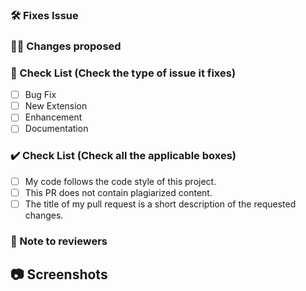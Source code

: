 ### 🛠️ Fixes Issue

<!-- Example: Closes #31 -->

### 👨‍💻 Changes proposed

<!-- List all the proposed changes in your PR -->

### 🔧 Check List (Check the type of issue it fixes) <!-- Follow the below conventions to check the box -->

<!-- Mark the only applicable box. To mark the box as done follow the following conventions -->

- [ ] Bug Fix
- [ ] New Extension
- [ ] Enhancement
- [ ] Documentation 

### ✔️ Check List (Check all the applicable boxes) <!-- Follow the below conventions to check the box -->

<!-- Mark all the applicable boxes. To mark the box as done follow the following conventions -->

- [ ] My code follows the code style of this project.
- [ ] This PR does not contain plagiarized content.
- [ ] The title of my pull request is a short description of the requested changes.

### 📄 Note to reviewers


## 📷 Screenshots
